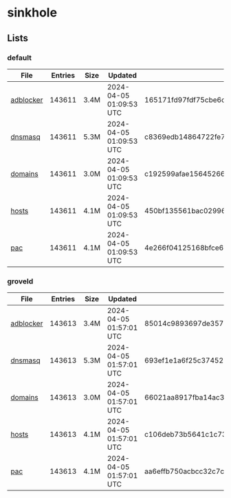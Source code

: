 # sinkhole

## Lists

### default

|File|Entries|Size|Updated|Hash|
|-|-|-|-|-|
|[adblocker](https://raw.githubusercontent.com/groveld/sinkhole/lists/default/adblocker.txt)|143611|3.4M|2024-04-05 01:09:53 UTC|165171fd97fdf75cbe6c06894f2be67875ae015697b767196eefb9d9a93d7697|
|[dnsmasq](https://raw.githubusercontent.com/groveld/sinkhole/lists/default/dnsmasq.txt)|143611|5.3M|2024-04-05 01:09:53 UTC|c8369edb14864722fe738069cd47b105ebf76e727781ab58f64a8cd04ad81084|
|[domains](https://raw.githubusercontent.com/groveld/sinkhole/lists/default/domains.txt)|143611|3.0M|2024-04-05 01:09:53 UTC|c192599afae15645266ab4d11eb1994d0c95a2278a8dcf27e674e00f47d87e88|
|[hosts](https://raw.githubusercontent.com/groveld/sinkhole/lists/default/hosts.txt)|143611|4.1M|2024-04-05 01:09:53 UTC|450bf135561bac029969750262b4323bc7fb98da243e08e3a4aa732db66b791c|
|[pac](https://raw.githubusercontent.com/groveld/sinkhole/lists/default/pac.txt)|143611|4.1M|2024-04-05 01:09:53 UTC|4e266f04125168bfce634d536065da8fc7b7d3b982ac3f5852c71e5a51623117|

### groveld

|File|Entries|Size|Updated|Hash|
|-|-|-|-|-|
|[adblocker](https://raw.githubusercontent.com/groveld/sinkhole/lists/groveld/adblocker.txt)|143613|3.4M|2024-04-05 01:57:01 UTC|85014c9893697de3574b081818469e5e3c56a5abbd60e054d338c2439ac85497|
|[dnsmasq](https://raw.githubusercontent.com/groveld/sinkhole/lists/groveld/dnsmasq.txt)|143613|5.3M|2024-04-05 01:57:01 UTC|693ef1e1a6f25c374522d8a9695a5265652b312e04546fd5b8183fc445a4efd7|
|[domains](https://raw.githubusercontent.com/groveld/sinkhole/lists/groveld/domains.txt)|143613|3.0M|2024-04-05 01:57:01 UTC|66021aa8917fba14ac3abbea6c40fbfdb6b08b28d5a4534b68fa0c3a43a645d4|
|[hosts](https://raw.githubusercontent.com/groveld/sinkhole/lists/groveld/hosts.txt)|143613|4.1M|2024-04-05 01:57:01 UTC|c106deb73b5641c1c73264a9a5c102ff4fffa2a593aaa6f054b3e2b13d70a07a|
|[pac](https://raw.githubusercontent.com/groveld/sinkhole/lists/groveld/pac.txt)|143613|4.1M|2024-04-05 01:57:01 UTC|aa6effb750acbcc32c7c9ae3da629f1c7293573d0d80580d1efedf35aa68b68c|
